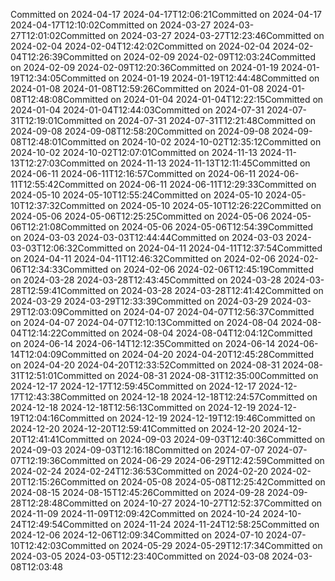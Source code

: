 Committed on 2024-04-17 2024-04-17T12:06:21Committed on 2024-04-17 2024-04-17T12:10:02Committed on 2024-03-27 2024-03-27T12:01:02Committed on 2024-03-27 2024-03-27T12:23:46Committed on 2024-02-04 2024-02-04T12:42:02Committed on 2024-02-04 2024-02-04T12:26:39Committed on 2024-02-09 2024-02-09T12:03:24Committed on 2024-02-09 2024-02-09T12:20:36Committed on 2024-01-19 2024-01-19T12:34:05Committed on 2024-01-19 2024-01-19T12:44:48Committed on 2024-01-08 2024-01-08T12:59:26Committed on 2024-01-08 2024-01-08T12:48:08Committed on 2024-01-04 2024-01-04T12:22:15Committed on 2024-01-04 2024-01-04T12:44:03Committed on 2024-07-31 2024-07-31T12:19:01Committed on 2024-07-31 2024-07-31T12:21:48Committed on 2024-09-08 2024-09-08T12:58:20Committed on 2024-09-08 2024-09-08T12:48:01Committed on 2024-10-02 2024-10-02T12:35:12Committed on 2024-10-02 2024-10-02T12:07:01Committed on 2024-11-13 2024-11-13T12:27:03Committed on 2024-11-13 2024-11-13T12:11:45Committed on 2024-06-11 2024-06-11T12:16:57Committed on 2024-06-11 2024-06-11T12:55:42Committed on 2024-06-11 2024-06-11T12:29:33Committed on 2024-05-10 2024-05-10T12:55:24Committed on 2024-05-10 2024-05-10T12:37:32Committed on 2024-05-10 2024-05-10T12:26:22Committed on 2024-05-06 2024-05-06T12:25:25Committed on 2024-05-06 2024-05-06T12:21:08Committed on 2024-05-06 2024-05-06T12:54:39Committed on 2024-03-03 2024-03-03T12:44:44Committed on 2024-03-03 2024-03-03T12:06:32Committed on 2024-04-11 2024-04-11T12:37:54Committed on 2024-04-11 2024-04-11T12:46:32Committed on 2024-02-06 2024-02-06T12:34:33Committed on 2024-02-06 2024-02-06T12:45:19Committed on 2024-03-28 2024-03-28T12:43:45Committed on 2024-03-28 2024-03-28T12:59:41Committed on 2024-03-28 2024-03-28T12:41:42Committed on 2024-03-29 2024-03-29T12:33:39Committed on 2024-03-29 2024-03-29T12:03:09Committed on 2024-04-07 2024-04-07T12:56:37Committed on 2024-04-07 2024-04-07T12:10:13Committed on 2024-08-04 2024-08-04T12:14:22Committed on 2024-08-04 2024-08-04T12:04:12Committed on 2024-06-14 2024-06-14T12:12:35Committed on 2024-06-14 2024-06-14T12:04:09Committed on 2024-04-20 2024-04-20T12:45:28Committed on 2024-04-20 2024-04-20T12:33:52Committed on 2024-08-31 2024-08-31T12:51:01Committed on 2024-08-31 2024-08-31T12:35:00Committed on 2024-12-17 2024-12-17T12:59:45Committed on 2024-12-17 2024-12-17T12:43:38Committed on 2024-12-18 2024-12-18T12:24:57Committed on 2024-12-18 2024-12-18T12:56:13Committed on 2024-12-19 2024-12-19T12:04:16Committed on 2024-12-19 2024-12-19T12:19:46Committed on 2024-12-20 2024-12-20T12:59:41Committed on 2024-12-20 2024-12-20T12:41:41Committed on 2024-09-03 2024-09-03T12:40:36Committed on 2024-09-03 2024-09-03T12:16:18Committed on 2024-07-07 2024-07-07T12:19:36Committed on 2024-06-29 2024-06-29T12:42:59Committed on 2024-02-24 2024-02-24T12:36:53Committed on 2024-02-20 2024-02-20T12:15:26Committed on 2024-05-08 2024-05-08T12:25:42Committed on 2024-08-15 2024-08-15T12:45:26Committed on 2024-09-28 2024-09-28T12:28:48Committed on 2024-10-27 2024-10-27T12:52:37Committed on 2024-11-09 2024-11-09T12:09:42Committed on 2024-10-24 2024-10-24T12:49:54Committed on 2024-11-24 2024-11-24T12:58:25Committed on 2024-12-06 2024-12-06T12:09:34Committed on 2024-07-10 2024-07-10T12:42:03Committed on 2024-05-29 2024-05-29T12:17:34Committed on 2024-03-05 2024-03-05T12:23:40Committed on 2024-03-08 2024-03-08T12:03:48
